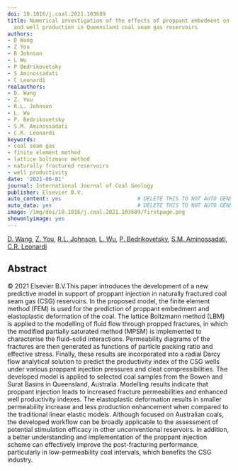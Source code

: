 ```yaml
---
doi: 10.1016/j.coal.2021.103689
title: Numerical investigation of the effects of proppant embedment on fracture permeability
  and well production in Queensland coal seam gas reservoirs
authors:
- D Wang
- Z You
- R Johnson
- L Wu
- P Bedrikovetsky
- S Aminossadati
- C Leonardi
realauthors:
- D. Wang
- Z. You
- R.L. Johnson
- L. Wu
- P. Bedrikovetsky
- S.M. Aminossadati
- C.R. Leonardi
keywords:
- coal seam gas
- finite element method
- lattice boltzmann method
- naturally fractured reservoirs
- well productivity
date: '2021-06-01'
journal: International Journal of Coal Geology
publisher: Elsevier B.V.
auto_content: yes                        # DELETE THIS TO NOT AUTO GENERATE CONTENT
auto_data: yes                           # DELETE THIS TO NOT AUTO GENERATE METADATA
image: /img/doi/10.1016/j.coal.2021.103689/firstpage.png
showonlyimage: yes
---
```

[D. Wang](https://www.scopus.com/authid/detail.uri?authorId=57200546044), [Z. You](https://www.scopus.com/authid/detail.uri?authorId=57215543458), [R.L. Johnson](https://www.scopus.com/authid/detail.uri?authorId=57125185600), [L. Wu](https://www.scopus.com/authid/detail.uri?authorId=57194261821), [P. Bedrikovetsky](https://www.scopus.com/authid/detail.uri?authorId=57203216627), [S.M. Aminossadati](https://www.scopus.com/authid/detail.uri?authorId=10739803900), [C.R. Leonardi](https://www.scopus.com/authid/detail.uri?authorId=25646377900)

## Abstract
© 2021 Elsevier B.V.This paper introduces the development of a new predictive model in support of proppant injection in naturally fractured coal seam gas (CSG) reservoirs. In the proposed model, the finite element method (FEM) is used for the prediction of proppant embedment and elastoplastic deformation of the coal. The lattice Boltzmann method (LBM) is applied to the modelling of fluid flow through propped fractures, in which the modified partially saturated method (MPSM) is implemented to characterise the fluid–solid interactions. Permeability diagrams of the fractures are then generated as functions of particle packing ratio and effective stress. Finally, these results are incorporated into a radial Darcy flow analytical solution to predict the productivity index of the CSG wells under various proppant injection pressures and cleat compressibilities. The developed model is applied to selected coal samples from the Bowen and Surat Basins in Queensland, Australia. Modelling results indicate that proppant injection leads to increased fracture permeabilities and enhanced well productivity indexes. The elastoplastic deformation results in smaller permeability increase and less production enhancement when compared to the traditional linear elastic models. Although focused on Australian coals, the developed workflow can be broadly applicable to the assessment of potential stimulation efficacy in other unconventional reservoirs. In addition, a better understanding and implementation of the proppant injection scheme can effectively improve the post-fracturing performance, particularly in low-permeability coal intervals, which benefits the CSG industry.
